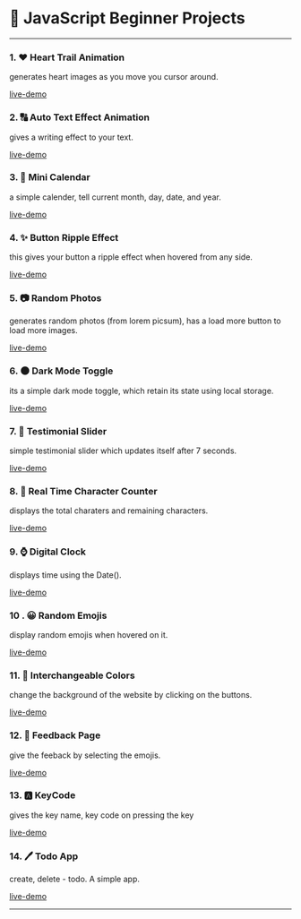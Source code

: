 # 🚀 JavaScript Beginner Projects

---

### 1. ❤ Heart Trail Animation

generates heart images as you move you cursor around.

[live-demo](https://heartstrailanimation.netlify.app/)

### 2. 🔠 Auto Text Effect Animation

gives a writing effect to your text.

[live-demo](https://autotexteffectaanimation.netlify.app/)

### 3. 📅 Mini Calendar

a simple calender, tell current month, day, date, and year.

[live-demo](https://miniscalendar.netlify.app/)

### 4. ✨ Button Ripple Effect

this gives your button a ripple effect when hovered from any side.

[live-demo](https://buttonrippleeffectanimation.netlify.app/)

### 5. 📷 Random Photos

generates random photos (from lorem picsum), has a load more button to load more images.

[live-demo](https://randomphotosgenerators.netlify.app/)

### 6. 🌑 Dark Mode Toggle

its a simple dark mode toggle, which retain its state using local storage.

[live-demo](https://darkmodetoggles.netlify.app/)

### 7. 🌟 Testimonial Slider

simple testimonial slider which updates itself after 7 seconds.

[live-demo](https://testimonialssliders.netlify.app/)

### 8. 🔢 Real Time Character Counter

displays the total charaters and remaining characters.

[live-demo](https://realtimecharacterscounters.netlify.app/)

### 9. ⌚ Digital Clock

displays time using the Date().

[live-demo](https://digitalclocke.netlify.app/)

### 10 . 😀 Random Emojis

display random emojis when hovered on it.

[live-demo](https://randomemmojis.netlify.app/)

### 11. 🔴 Interchangeable Colors

change the background of the website by clicking on the buttons.

[live-demo](https://interchangeablewebsitebgcolors.netlify.app/)

### 12. 📃 Feedback Page

give the feeback by selecting the emojis.

[live-demo](https://feedbackpagerating.netlify.app/)

### 13. 🅰️ KeyCode

gives the key name, key code on pressing the key

[live-demo](https://keycodedisplayer.netlify.app/)

### 14. 🖊️ Todo App

create, delete - todo. A simple app.

[live-demo](https://todoappdemodemo.netlify.app/)

---
